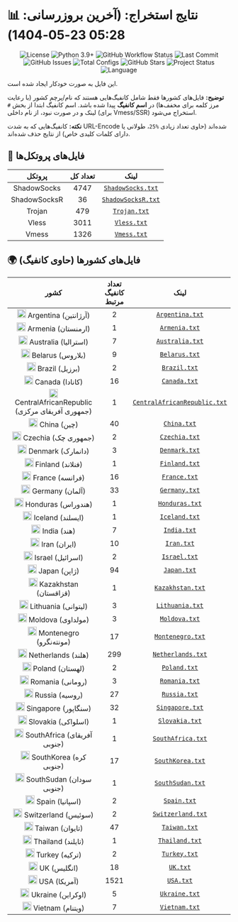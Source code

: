 # 📊 نتایج استخراج: (آخرین بروزرسانی: 05:28 23-05-1404)

<p align="center">
  <img src="https://img.shields.io/github/license/Argh94/V2RayAutoConfig?style=flat-square" alt="License" />
  <img src="https://img.shields.io/badge/python-3.9%2B-3776AB?style=flat-square&logo=python" alt="Python 3.9+" />
  <img src="https://img.shields.io/github/actions/workflow/status/Argh94/V2RayAutoConfig/scraper.yml?style=flat-square" alt="GitHub Workflow Status" />
  <img src="https://img.shields.io/github/last-commit/Argh94/V2RayAutoConfig?style=flat-square" alt="Last Commit" />
  <img src="https://img.shields.io/github/issues/Argh94/V2RayAutoConfig?style=flat-square" alt="GitHub Issues" />
  <img src="https://img.shields.io/badge/Configs-9599-blue?style=flat-square" alt="Total Configs" />
  <img src="https://img.shields.io/github/stars/Argh94/V2RayAutoConfig?style=social" alt="GitHub Stars" />
  <img src="https://img.shields.io/badge/status-active-brightgreen?style=flat-square" alt="Project Status" />
  <img src="https://img.shields.io/badge/language-فارسی%20%26%20English-007EC6?style=flat-square" alt="Language" />
</p>

این فایل به صورت خودکار ایجاد شده است.

**توضیح:** فایل‌های کشورها فقط شامل کانفیگ‌هایی هستند که نام/پرچم کشور (با رعایت مرز کلمه برای مخفف‌ها) در **اسم کانفیگ** پیدا شده باشد. اسم کانفیگ ابتدا از بخش `#` لینک و در صورت نبود، از نام داخلی (برای Vmess/SSR) استخراج می‌شود.

**نکته:** کانفیگ‌هایی که به شدت URL-Encode شده‌اند (حاوی تعداد زیادی `%25`، طولانی یا دارای کلمات کلیدی خاص) از نتایج حذف شده‌اند.

## 📁 فایل‌های پروتکل‌ها

| پروتکل | تعداد کل | لینک |
|:-:|:-:|:-:|
| ShadowSocks | 4747 | [`ShadowSocks.txt`](https://raw.githubusercontent.com/Argh94/V2RayAutoConfig/refs/heads/main/configs/ShadowSocks.txt) |
| ShadowSocksR | 36 | [`ShadowSocksR.txt`](https://raw.githubusercontent.com/Argh94/V2RayAutoConfig/refs/heads/main/configs/ShadowSocksR.txt) |
| Trojan | 479 | [`Trojan.txt`](https://raw.githubusercontent.com/Argh94/V2RayAutoConfig/refs/heads/main/configs/Trojan.txt) |
| Vless | 3011 | [`Vless.txt`](https://raw.githubusercontent.com/Argh94/V2RayAutoConfig/refs/heads/main/configs/Vless.txt) |
| Vmess | 1326 | [`Vmess.txt`](https://raw.githubusercontent.com/Argh94/V2RayAutoConfig/refs/heads/main/configs/Vmess.txt) |
## 🌍 فایل‌های کشورها (حاوی کانفیگ)

| کشور | تعداد کانفیگ مرتبط | لینک |
|:-:|:-:|:-:|
| <img src="https://flagcdn.com/w20/ar.png" width="20" alt="Argentina flag"> Argentina (آرژانتین) | 2 | [`Argentina.txt`](https://raw.githubusercontent.com/Argh94/V2RayAutoConfig/refs/heads/main/configs/Argentina.txt) |
| <img src="https://flagcdn.com/w20/am.png" width="20" alt="Armenia flag"> Armenia (ارمنستان) | 1 | [`Armenia.txt`](https://raw.githubusercontent.com/Argh94/V2RayAutoConfig/refs/heads/main/configs/Armenia.txt) |
| <img src="https://flagcdn.com/w20/au.png" width="20" alt="Australia flag"> Australia (استرالیا) | 7 | [`Australia.txt`](https://raw.githubusercontent.com/Argh94/V2RayAutoConfig/refs/heads/main/configs/Australia.txt) |
| <img src="https://flagcdn.com/w20/by.png" width="20" alt="Belarus flag"> Belarus (بلاروس) | 9 | [`Belarus.txt`](https://raw.githubusercontent.com/Argh94/V2RayAutoConfig/refs/heads/main/configs/Belarus.txt) |
| <img src="https://flagcdn.com/w20/br.png" width="20" alt="Brazil flag"> Brazil (برزیل) | 2 | [`Brazil.txt`](https://raw.githubusercontent.com/Argh94/V2RayAutoConfig/refs/heads/main/configs/Brazil.txt) |
| <img src="https://flagcdn.com/w20/ca.png" width="20" alt="Canada flag"> Canada (کانادا) | 16 | [`Canada.txt`](https://raw.githubusercontent.com/Argh94/V2RayAutoConfig/refs/heads/main/configs/Canada.txt) |
| <img src="https://flagcdn.com/w20/cf.png" width="20" alt="CentralAfricanRepublic flag"> CentralAfricanRepublic (جمهوری آفریقای مرکزی) | 1 | [`CentralAfricanRepublic.txt`](https://raw.githubusercontent.com/Argh94/V2RayAutoConfig/refs/heads/main/configs/CentralAfricanRepublic.txt) |
| <img src="https://flagcdn.com/w20/cn.png" width="20" alt="China flag"> China (چین) | 40 | [`China.txt`](https://raw.githubusercontent.com/Argh94/V2RayAutoConfig/refs/heads/main/configs/China.txt) |
| <img src="https://flagcdn.com/w20/cz.png" width="20" alt="Czechia flag"> Czechia (جمهوری چک) | 2 | [`Czechia.txt`](https://raw.githubusercontent.com/Argh94/V2RayAutoConfig/refs/heads/main/configs/Czechia.txt) |
| <img src="https://flagcdn.com/w20/dk.png" width="20" alt="Denmark flag"> Denmark (دانمارک) | 3 | [`Denmark.txt`](https://raw.githubusercontent.com/Argh94/V2RayAutoConfig/refs/heads/main/configs/Denmark.txt) |
| <img src="https://flagcdn.com/w20/fi.png" width="20" alt="Finland flag"> Finland (فنلاند) | 1 | [`Finland.txt`](https://raw.githubusercontent.com/Argh94/V2RayAutoConfig/refs/heads/main/configs/Finland.txt) |
| <img src="https://flagcdn.com/w20/fr.png" width="20" alt="France flag"> France (فرانسه) | 16 | [`France.txt`](https://raw.githubusercontent.com/Argh94/V2RayAutoConfig/refs/heads/main/configs/France.txt) |
| <img src="https://flagcdn.com/w20/de.png" width="20" alt="Germany flag"> Germany (آلمان) | 33 | [`Germany.txt`](https://raw.githubusercontent.com/Argh94/V2RayAutoConfig/refs/heads/main/configs/Germany.txt) |
| <img src="https://flagcdn.com/w20/hn.png" width="20" alt="Honduras flag"> Honduras (هندوراس) | 1 | [`Honduras.txt`](https://raw.githubusercontent.com/Argh94/V2RayAutoConfig/refs/heads/main/configs/Honduras.txt) |
| <img src="https://flagcdn.com/w20/is.png" width="20" alt="Iceland flag"> Iceland (ایسلند) | 1 | [`Iceland.txt`](https://raw.githubusercontent.com/Argh94/V2RayAutoConfig/refs/heads/main/configs/Iceland.txt) |
| <img src="https://flagcdn.com/w20/in.png" width="20" alt="India flag"> India (هند) | 7 | [`India.txt`](https://raw.githubusercontent.com/Argh94/V2RayAutoConfig/refs/heads/main/configs/India.txt) |
| <img src="https://flagcdn.com/w20/ir.png" width="20" alt="Iran flag"> Iran (ایران) | 10 | [`Iran.txt`](https://raw.githubusercontent.com/Argh94/V2RayAutoConfig/refs/heads/main/configs/Iran.txt) |
| <img src="https://flagcdn.com/w20/il.png" width="20" alt="Israel flag"> Israel (اسرائیل) | 2 | [`Israel.txt`](https://raw.githubusercontent.com/Argh94/V2RayAutoConfig/refs/heads/main/configs/Israel.txt) |
| <img src="https://flagcdn.com/w20/jp.png" width="20" alt="Japan flag"> Japan (ژاپن) | 94 | [`Japan.txt`](https://raw.githubusercontent.com/Argh94/V2RayAutoConfig/refs/heads/main/configs/Japan.txt) |
| <img src="https://flagcdn.com/w20/kz.png" width="20" alt="Kazakhstan flag"> Kazakhstan (قزاقستان) | 1 | [`Kazakhstan.txt`](https://raw.githubusercontent.com/Argh94/V2RayAutoConfig/refs/heads/main/configs/Kazakhstan.txt) |
| <img src="https://flagcdn.com/w20/lt.png" width="20" alt="Lithuania flag"> Lithuania (لیتوانی) | 3 | [`Lithuania.txt`](https://raw.githubusercontent.com/Argh94/V2RayAutoConfig/refs/heads/main/configs/Lithuania.txt) |
| <img src="https://flagcdn.com/w20/md.png" width="20" alt="Moldova flag"> Moldova (مولداوی) | 3 | [`Moldova.txt`](https://raw.githubusercontent.com/Argh94/V2RayAutoConfig/refs/heads/main/configs/Moldova.txt) |
| <img src="https://flagcdn.com/w20/me.png" width="20" alt="Montenegro flag"> Montenegro (مونته‌نگرو) | 17 | [`Montenegro.txt`](https://raw.githubusercontent.com/Argh94/V2RayAutoConfig/refs/heads/main/configs/Montenegro.txt) |
| <img src="https://flagcdn.com/w20/nl.png" width="20" alt="Netherlands flag"> Netherlands (هلند) | 299 | [`Netherlands.txt`](https://raw.githubusercontent.com/Argh94/V2RayAutoConfig/refs/heads/main/configs/Netherlands.txt) |
| <img src="https://flagcdn.com/w20/pl.png" width="20" alt="Poland flag"> Poland (لهستان) | 2 | [`Poland.txt`](https://raw.githubusercontent.com/Argh94/V2RayAutoConfig/refs/heads/main/configs/Poland.txt) |
| <img src="https://flagcdn.com/w20/ro.png" width="20" alt="Romania flag"> Romania (رومانی) | 3 | [`Romania.txt`](https://raw.githubusercontent.com/Argh94/V2RayAutoConfig/refs/heads/main/configs/Romania.txt) |
| <img src="https://flagcdn.com/w20/ru.png" width="20" alt="Russia flag"> Russia (روسیه) | 27 | [`Russia.txt`](https://raw.githubusercontent.com/Argh94/V2RayAutoConfig/refs/heads/main/configs/Russia.txt) |
| <img src="https://flagcdn.com/w20/sg.png" width="20" alt="Singapore flag"> Singapore (سنگاپور) | 32 | [`Singapore.txt`](https://raw.githubusercontent.com/Argh94/V2RayAutoConfig/refs/heads/main/configs/Singapore.txt) |
| <img src="https://flagcdn.com/w20/sk.png" width="20" alt="Slovakia flag"> Slovakia (اسلواکی) | 1 | [`Slovakia.txt`](https://raw.githubusercontent.com/Argh94/V2RayAutoConfig/refs/heads/main/configs/Slovakia.txt) |
| <img src="https://flagcdn.com/w20/za.png" width="20" alt="SouthAfrica flag"> SouthAfrica (آفریقای جنوبی) | 1 | [`SouthAfrica.txt`](https://raw.githubusercontent.com/Argh94/V2RayAutoConfig/refs/heads/main/configs/SouthAfrica.txt) |
| <img src="https://flagcdn.com/w20/kr.png" width="20" alt="SouthKorea flag"> SouthKorea (کره جنوبی) | 17 | [`SouthKorea.txt`](https://raw.githubusercontent.com/Argh94/V2RayAutoConfig/refs/heads/main/configs/SouthKorea.txt) |
| <img src="https://flagcdn.com/w20/ss.png" width="20" alt="SouthSudan flag"> SouthSudan (سودان جنوبی) | 1 | [`SouthSudan.txt`](https://raw.githubusercontent.com/Argh94/V2RayAutoConfig/refs/heads/main/configs/SouthSudan.txt) |
| <img src="https://flagcdn.com/w20/es.png" width="20" alt="Spain flag"> Spain (اسپانیا) | 2 | [`Spain.txt`](https://raw.githubusercontent.com/Argh94/V2RayAutoConfig/refs/heads/main/configs/Spain.txt) |
| <img src="https://flagcdn.com/w20/ch.png" width="20" alt="Switzerland flag"> Switzerland (سوئیس) | 2 | [`Switzerland.txt`](https://raw.githubusercontent.com/Argh94/V2RayAutoConfig/refs/heads/main/configs/Switzerland.txt) |
| <img src="https://flagcdn.com/w20/tw.png" width="20" alt="Taiwan flag"> Taiwan (تایوان) | 47 | [`Taiwan.txt`](https://raw.githubusercontent.com/Argh94/V2RayAutoConfig/refs/heads/main/configs/Taiwan.txt) |
| <img src="https://flagcdn.com/w20/th.png" width="20" alt="Thailand flag"> Thailand (تایلند) | 1 | [`Thailand.txt`](https://raw.githubusercontent.com/Argh94/V2RayAutoConfig/refs/heads/main/configs/Thailand.txt) |
| <img src="https://flagcdn.com/w20/tr.png" width="20" alt="Turkey flag"> Turkey (ترکیه) | 2 | [`Turkey.txt`](https://raw.githubusercontent.com/Argh94/V2RayAutoConfig/refs/heads/main/configs/Turkey.txt) |
| <img src="https://flagcdn.com/w20/gb.png" width="20" alt="UK flag"> UK (انگلیس) | 18 | [`UK.txt`](https://raw.githubusercontent.com/Argh94/V2RayAutoConfig/refs/heads/main/configs/UK.txt) |
| <img src="https://flagcdn.com/w20/us.png" width="20" alt="USA flag"> USA (آمریکا) | 1521 | [`USA.txt`](https://raw.githubusercontent.com/Argh94/V2RayAutoConfig/refs/heads/main/configs/USA.txt) |
| <img src="https://flagcdn.com/w20/ua.png" width="20" alt="Ukraine flag"> Ukraine (اوکراین) | 5 | [`Ukraine.txt`](https://raw.githubusercontent.com/Argh94/V2RayAutoConfig/refs/heads/main/configs/Ukraine.txt) |
| <img src="https://flagcdn.com/w20/vn.png" width="20" alt="Vietnam flag"> Vietnam (ویتنام) | 7 | [`Vietnam.txt`](https://raw.githubusercontent.com/Argh94/V2RayAutoConfig/refs/heads/main/configs/Vietnam.txt) |
